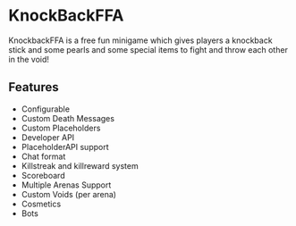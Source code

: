 # KnockBackFFA
KnockbackFFA is a free fun minigame which gives players a knockback stick and some pearls and some special items to fight and throw each other in the void!

## Features

 - Configurable
 - Custom Death Messages
 - Custom Placeholders
 - Developer API
 - PlaceholderAPI support
 - Chat format
 - Killstreak and killreward system
 - Scoreboard
 - Multiple Arenas Support
 - Custom Voids (per arena)
 - Cosmetics
 - Bots
